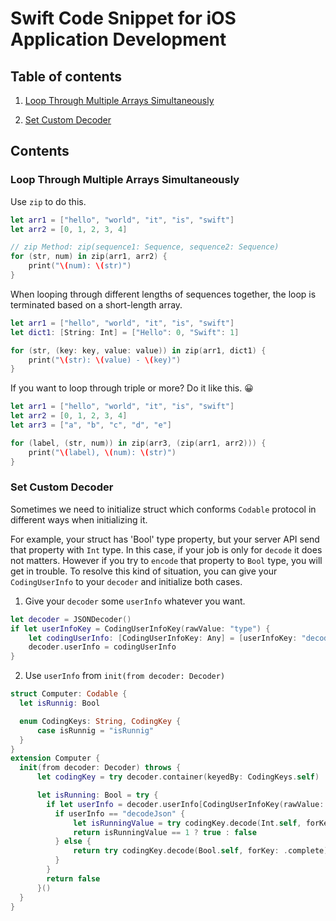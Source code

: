 # Swift Code Snippet for iOS Application Development

## Table of contents

1. [Loop Through Multiple Arrays Simultaneously](https://github.com/hcn1519/iOS_Swift_Snippet#loop-through-multiple-arrays-simultaneously)

2. [Set Custom Decoder](https://github.com/hcn1519/iOS_Swift_Snippet#set-custom-decoder)
## Contents

### Loop Through Multiple Arrays Simultaneously

Use `zip` to do this.

```swift
let arr1 = ["hello", "world", "it", "is", "swift"]
let arr2 = [0, 1, 2, 3, 4]

// zip Method: zip(sequence1: Sequence, sequence2: Sequence)
for (str, num) in zip(arr1, arr2) {
    print("\(num): \(str)")
}
```

When looping through different lengths of sequences together, the loop is terminated based on a short-length array.

```swift
let arr1 = ["hello", "world", "it", "is", "swift"]
let dict1: [String: Int] = ["Hello": 0, "Swift": 1]

for (str, (key: key, value: value)) in zip(arr1, dict1) {
    print("\(str): \(value) - \(key)")
}
```

If you want to loop through triple or more? Do it like this. 😀

```swift
let arr1 = ["hello", "world", "it", "is", "swift"]
let arr2 = [0, 1, 2, 3, 4]
let arr3 = ["a", "b", "c", "d", "e"]

for (label, (str, num)) in zip(arr3, (zip(arr1, arr2))) {
    print("\(label), \(num): \(str)")
}
```

### Set Custom Decoder

Sometimes we need to initialize struct which conforms `Codable` protocol in different ways when initializing it.

For example, your struct has 'Bool' type property, but your server API send that property with `Int` type. In this case, if your job is only for `decode` it does not matters. However if you try to `encode` that property to `Bool` type, you will get in trouble. To resolve this kind of situation, you can give your `CodingUserInfo` to your `decoder` and initialize both cases.

1. Give your `decoder` some `userInfo` whatever you want.

```swift
let decoder = JSONDecoder()
if let userInfoKey = CodingUserInfoKey(rawValue: "type") {
    let codingUserInfo: [CodingUserInfoKey: Any] = [userInfoKey: "decodeJson"]
    decoder.userInfo = codingUserInfo
}
```

2. Use `userInfo` from `init(from decoder: Decoder)`

```swift
struct Computer: Codable {
  let isRunnig: Bool

  enum CodingKeys: String, CodingKey {
      case isRunnig = "isRunnig"
  }
}
extension Computer {
  init(from decoder: Decoder) throws {
      let codingKey = try decoder.container(keyedBy: CodingKeys.self)

      let isRunning: Bool = try {
        if let userInfo = decoder.userInfo[CodingUserInfoKey(rawValue: "type")!] as? String {
          if userInfo == "decodeJson" {
              let isRunningValue = try codingKey.decode(Int.self, forKey: .isRunnig)
              return isRunningValue == 1 ? true : false
          } else {
              return try codingKey.decode(Bool.self, forKey: .complete)
          }
        }
        return false
      }()
  }
}
```
